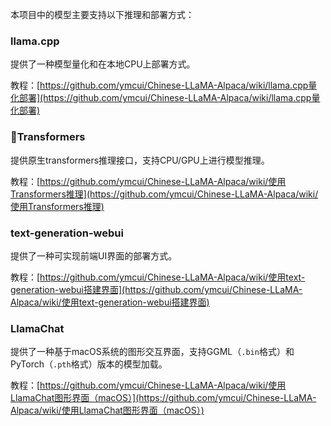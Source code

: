 本项目中的模型主要支持以下推理和部署方式：

### llama.cpp
提供了一种模型量化和在本地CPU上部署方式。

教程：[https://github.com/ymcui/Chinese-LLaMA-Alpaca/wiki/llama.cpp量化部署](https://github.com/ymcui/Chinese-LLaMA-Alpaca/wiki/llama.cpp量化部署)

### 🤗Transformers
提供原生transformers推理接口，支持CPU/GPU上进行模型推理。

教程：[https://github.com/ymcui/Chinese-LLaMA-Alpaca/wiki/使用Transformers推理](https://github.com/ymcui/Chinese-LLaMA-Alpaca/wiki/使用Transformers推理)

### text-generation-webui
提供了一种可实现前端UI界面的部署方式。

教程：[https://github.com/ymcui/Chinese-LLaMA-Alpaca/wiki/使用text-generation-webui搭建界面](https://github.com/ymcui/Chinese-LLaMA-Alpaca/wiki/使用text-generation-webui搭建界面)

### LlamaChat
提供了一种基于macOS系统的图形交互界面，支持GGML（`.bin`格式）和PyTorch（`.pth`格式）版本的模型加载。

教程：[https://github.com/ymcui/Chinese-LLaMA-Alpaca/wiki/使用LlamaChat图形界面（macOS）](https://github.com/ymcui/Chinese-LLaMA-Alpaca/wiki/使用LlamaChat图形界面（macOS）)